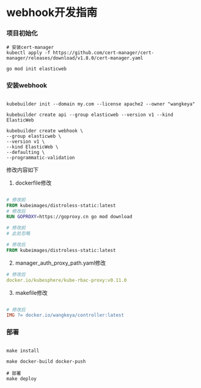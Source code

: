 webhook开发指南
=============

### 项目初始化

```text
# 安装cert-manager
kubectl apply -f https://github.com/cert-manager/cert-manager/releases/download/v1.8.0/cert-manager.yaml

go mod init elasticweb
```


### 安装webhook
```text

kubebuilder init --domain my.com --license apache2 --owner "wangkeya"

kubebuilder create api --group elasticweb --version v1 --kind ElasticWeb

kubebuilder create webhook \
--group elasticweb \
--version v1 \
--kind ElasticWeb \
--defaulting \
--programmatic-validation
```



修改内容如下
1. dockerfile修改
```dockerfile

# 修改前
FROM kubeimages/distroless-static:latest
# 修改后
RUN GOPROXY=https://goproxy.cn go mod download

# 修改前
# 此处忽略

# 修改后
FROM kubeimages/distroless-static:latest
```
2. manager_auth_proxy_path.yaml修改
```yaml
# 修改后
docker.io/kubesphere/kube-rbac-proxy:v0.11.0
```


3. makefile修改
```makefile

# 修改后
IMG ?= docker.io/wangkeya/controller:latest
```

### 部署
```text

make install

make docker-build docker-push

# 部署
make deploy
```

